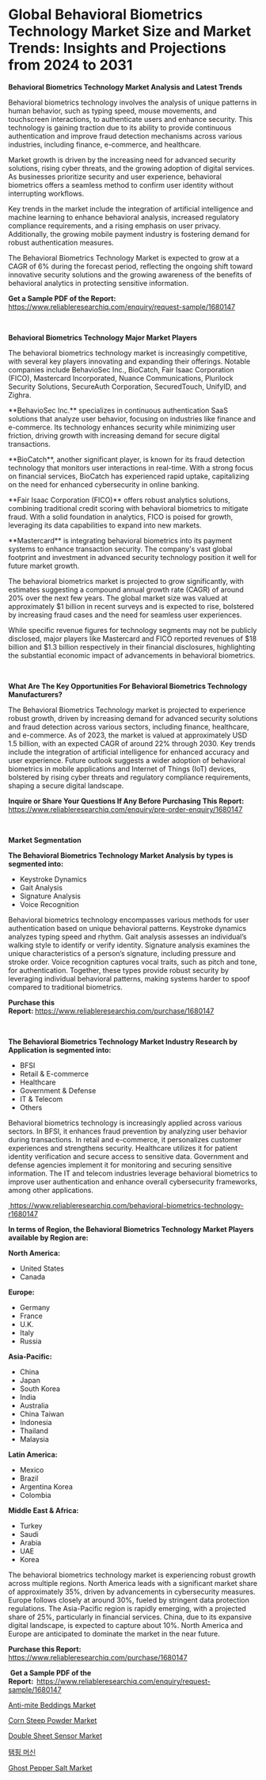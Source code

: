 <p><h1>Global Behavioral Biometrics Technology Market Size and Market Trends: Insights and Projections from 2024 to 2031</h1></p><p><strong>Behavioral Biometrics Technology Market Analysis and Latest Trends</strong></p>
<p><p>Behavioral biometrics technology involves the analysis of unique patterns in human behavior, such as typing speed, mouse movements, and touchscreen interactions, to authenticate users and enhance security. This technology is gaining traction due to its ability to provide continuous authentication and improve fraud detection mechanisms across various industries, including finance, e-commerce, and healthcare. </p><p>Market growth is driven by the increasing need for advanced security solutions, rising cyber threats, and the growing adoption of digital services. As businesses prioritize security and user experience, behavioral biometrics offers a seamless method to confirm user identity without interrupting workflows. </p><p>Key trends in the market include the integration of artificial intelligence and machine learning to enhance behavioral analysis, increased regulatory compliance requirements, and a rising emphasis on user privacy. Additionally, the growing mobile payment industry is fostering demand for robust authentication measures. </p><p>The Behavioral Biometrics Technology Market is expected to grow at a CAGR of 6% during the forecast period, reflecting the ongoing shift toward innovative security solutions and the growing awareness of the benefits of behavioral analytics in protecting sensitive information.</p></p>
<p><strong>Get a Sample PDF of the Report:&nbsp;</strong> <a href="https://www.reliableresearchiq.com/enquiry/request-sample/1680147?utm_campaign=99&utm_medium=2&utm_source=Github&utm_content=ia&utm_term=19102024&utm_id=behavioral-biometrics-technology">https://www.reliableresearchiq.com/enquiry/request-sample/1680147</a></p>
<p>&nbsp;</p>
<p><strong>Behavioral Biometrics Technology Major Market Players</strong></p>
<p><p>The behavioral biometrics technology market is increasingly competitive, with several key players innovating and expanding their offerings. Notable companies include BehavioSec Inc., BioCatch, Fair Isaac Corporation (FICO), Mastercard Incorporated, Nuance Communications, Plurilock Security Solutions, SecureAuth Corporation, SecuredTouch, UnifyID, and Zighra.</p><p>**BehavioSec Inc.** specializes in continuous authentication SaaS solutions that analyze user behavior, focusing on industries like finance and e-commerce. Its technology enhances security while minimizing user friction, driving growth with increasing demand for secure digital transactions.</p><p>**BioCatch**, another significant player, is known for its fraud detection technology that monitors user interactions in real-time. With a strong focus on financial services, BioCatch has experienced rapid uptake, capitalizing on the need for enhanced cybersecurity in online banking.</p><p>**Fair Isaac Corporation (FICO)** offers robust analytics solutions, combining traditional credit scoring with behavioral biometrics to mitigate fraud. With a solid foundation in analytics, FICO is poised for growth, leveraging its data capabilities to expand into new markets.</p><p>**Mastercard** is integrating behavioral biometrics into its payment systems to enhance transaction security. The company's vast global footprint and investment in advanced security technology position it well for future market growth.</p><p>The behavioral biometrics market is projected to grow significantly, with estimates suggesting a compound annual growth rate (CAGR) of around 20% over the next few years. The global market size was valued at approximately $1 billion in recent surveys and is expected to rise, bolstered by increasing fraud cases and the need for seamless user experiences.</p><p>While specific revenue figures for technology segments may not be publicly disclosed, major players like Mastercard and FICO reported revenues of $18 billion and $1.3 billion respectively in their financial disclosures, highlighting the substantial economic impact of advancements in behavioral biometrics.</p></p>
<p>&nbsp;</p>
<p><strong>What Are The Key Opportunities For Behavioral Biometrics Technology Manufacturers?</strong></p>
<p><p>The Behavioral Biometrics Technology market is projected to experience robust growth, driven by increasing demand for advanced security solutions and fraud detection across various sectors, including finance, healthcare, and e-commerce. As of 2023, the market is valued at approximately USD 1.5 billion, with an expected CAGR of around 22% through 2030. Key trends include the integration of artificial intelligence for enhanced accuracy and user experience. Future outlook suggests a wider adoption of behavioral biometrics in mobile applications and Internet of Things (IoT) devices, bolstered by rising cyber threats and regulatory compliance requirements, shaping a secure digital landscape.</p></p>
<p><strong>Inquire or Share Your Questions If Any Before Purchasing This Report:</strong> <a href="https://www.reliableresearchiq.com/enquiry/pre-order-enquiry/1680147?utm_campaign=99&utm_medium=2&utm_source=Github&utm_content=ia&utm_term=19102024&utm_id=behavioral-biometrics-technology">https://www.reliableresearchiq.com/enquiry/pre-order-enquiry/1680147</a></p>
<p>&nbsp;</p>
<p><strong>Market Segmentation</strong></p>
<p><strong>The Behavioral Biometrics Technology Market Analysis by types is segmented into:</strong></p>
<p><ul><li>Keystroke Dynamics</li><li>Gait Analysis</li><li>Signature Analysis</li><li>Voice Recognition</li></ul></p>
<p><p>Behavioral biometrics technology encompasses various methods for user authentication based on unique behavioral patterns. Keystroke dynamics analyzes typing speed and rhythm. Gait analysis assesses an individual’s walking style to identify or verify identity. Signature analysis examines the unique characteristics of a person’s signature, including pressure and stroke order. Voice recognition captures vocal traits, such as pitch and tone, for authentication. Together, these types provide robust security by leveraging individual behavioral patterns, making systems harder to spoof compared to traditional biometrics.</p></p>
<p><strong>Purchase this Report:&nbsp;</strong><a href="https://www.reliableresearchiq.com/purchase/1680147?utm_campaign=99&utm_medium=2&utm_source=Github&utm_content=ia&utm_term=19102024&utm_id=behavioral-biometrics-technology">https://www.reliableresearchiq.com/purchase/1680147</a></p>
<p>&nbsp;</p>
<p><strong>The Behavioral Biometrics Technology Market Industry Research by Application is segmented into:</strong></p>
<p><ul><li>BFSI</li><li>Retail & E-commerce</li><li>Healthcare</li><li>Government & Defense</li><li>IT & Telecom</li><li>Others</li></ul></p>
<p><p>Behavioral biometrics technology is increasingly applied across various sectors. In BFSI, it enhances fraud prevention by analyzing user behavior during transactions. In retail and e-commerce, it personalizes customer experiences and strengthens security. Healthcare utilizes it for patient identity verification and secure access to sensitive data. Government and defense agencies implement it for monitoring and securing sensitive information. The IT and telecom industries leverage behavioral biometrics to improve user authentication and enhance overall cybersecurity frameworks, among other applications.</p></p>
<p><a href="https://www.reliableresearchiq.com/behavioral-biometrics-technology-r1680147?utm_campaign=99&utm_medium=2&utm_source=Github&utm_content=ia&utm_term=19102024&utm_id=behavioral-biometrics-technology">&nbsp;https://www.reliableresearchiq.com/behavioral-biometrics-technology-r1680147</a></p>
<p><strong>In terms of Region, the Behavioral Biometrics Technology Market Players available by Region are:</strong></p>
<p>
    <p> <strong> North America: </strong>
        <ul>
            <li>United States</li>
            <li>Canada</li>
        </ul>
        </p> 
    <p> <strong> Europe: </strong>
        <ul>
            <li>Germany</li>
            <li>France</li>
            <li>U.K.</li>
            <li>Italy</li>
            <li>Russia</li>
        </ul>
        </p> 
    <p> <strong> Asia-Pacific: </strong>
        <ul>
            <li>China</li>
            <li>Japan</li>
            <li>South Korea</li>
            <li>India</li>
            <li>Australia</li>
            <li>China Taiwan</li>
            <li>Indonesia</li>
            <li>Thailand</li>
            <li>Malaysia</li>
        </ul>
        </p> 
    <p> <strong> Latin America: </strong>
        <ul>
            <li>Mexico</li>
            <li>Brazil</li>
            <li>Argentina Korea</li>
            <li>Colombia</li>
        </ul>
        </p> 
    <p> <strong> Middle East & Africa: </strong>
        <ul>
            <li>Turkey</li>
            <li>Saudi</li>
            <li>Arabia</li>
            <li>UAE</li>
            <li>Korea</li>
        </ul>
    </p>
    </p>
<p><p>The behavioral biometrics technology market is experiencing robust growth across multiple regions. North America leads with a significant market share of approximately 35%, driven by advancements in cybersecurity measures. Europe follows closely at around 30%, fueled by stringent data protection regulations. The Asia-Pacific region is rapidly emerging, with a projected share of 25%, particularly in financial services. China, due to its expansive digital landscape, is expected to capture about 10%. North America and Europe are anticipated to dominate the market in the near future.</p></p>
<p><strong>Purchase this Report: </strong><a href="https://www.reliableresearchiq.com/purchase/1680147?utm_campaign=99&utm_medium=2&utm_source=Github&utm_content=ia&utm_term=19102024&utm_id=behavioral-biometrics-technology">https://www.reliableresearchiq.com/purchase/1680147</a></p>
<p>&nbsp;<strong>Get a Sample PDF of the Report:&nbsp;&nbsp;</strong><a href="https://www.reliableresearchiq.com/enquiry/request-sample/1680147?utm_campaign=99&utm_medium=2&utm_source=Github&utm_content=ia&utm_term=19102024&utm_id=behavioral-biometrics-technology">https://www.reliableresearchiq.com/enquiry/request-sample/1680147</a></p>
<p><strong></strong></p>
<p><p><a href="https://github.com/ibbiechinotit/Market-Research-Report-List-1/blob/main/anti-mite-beddings-market.md?utm_campaign=99&utm_medium=2&utm_source=Github&utm_content=ia&utm_term=19102024&utm_id=behavioral-biometrics-technology">Anti-mite Beddings Market</a></p><p><a href="https://www.linkedin.com/pulse/global-corn-steep-powder-market-trends-insights-growth-opportunities-pdmpe?utm_campaign=99&utm_medium=2&utm_source=Github&utm_content=ia&utm_term=19102024&utm_id=behavioral-biometrics-technology">Corn Steep Powder Market</a></p><p><a href="https://github.com/elseludvikoh/Market-Research-Report-List-1/blob/main/double-sheet-sensor-market.md?utm_campaign=99&utm_medium=2&utm_source=Github&utm_content=ia&utm_term=19102024&utm_id=behavioral-biometrics-technology">Double Sheet Sensor Market</a></p><p><a href="https://github.com/sougarounis/Market-Research-Report-List-6/blob/main/850833519582.md?utm_campaign=99&utm_medium=2&utm_source=Github&utm_content=ia&utm_term=19102024&utm_id=behavioral-biometrics-technology">탬핑 머신</a></p><p><a href="https://www.linkedin.com/pulse/ghost-pepper-salt-market-revolution-size-share-emerging-trends-0fxze?utm_campaign=99&utm_medium=2&utm_source=Github&utm_content=ia&utm_term=19102024&utm_id=behavioral-biometrics-technology">Ghost Pepper Salt Market</a></p></p>